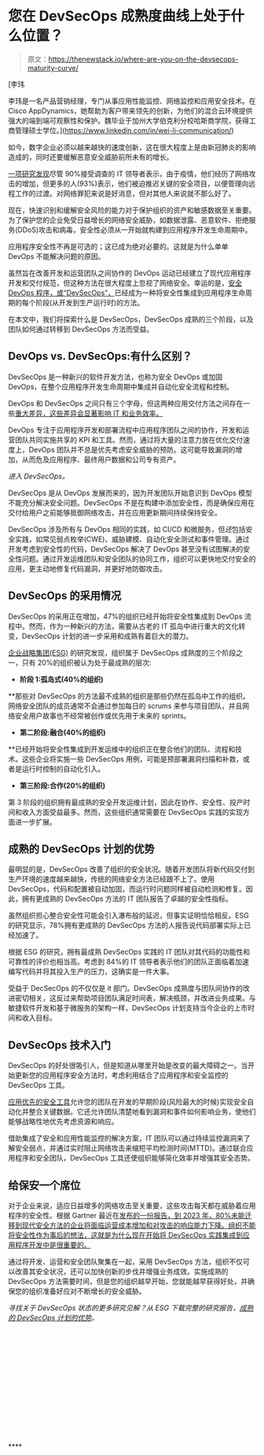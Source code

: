 # 您在 DevSecOps 成熟度曲线上处于什么位置？

> 原文：<https://thenewstack.io/where-are-you-on-the-devsecops-maturity-curve/>

[](https://www.linkedin.com/in/wei-li-communication/)

 [李玮

李玮是一名产品营销经理，专门从事应用性能监控、网络监控和应用安全技术。在 Cisco AppDynamics，她帮助为客户带来领先的创新，为他们的混合云环境提供强大的端到端可观察性和保护。魏毕业于加州大学伯克利分校哈斯商学院，获得工商管理硕士学位。](https://www.linkedin.com/in/wei-li-communication/) [](https://www.linkedin.com/in/wei-li-communication/)

如今，数字企业必须以越来越快的速度创新，这在很大程度上是由新冠肺炎的影响造成的，同时还要缓解恶意安全威胁前所未有的增长。

[一项研究发现](https://www.businesswire.com/news/home/20200729005208/en/Tanium-Report-Reveals-90-Percent-of-Organizations-Experienced-an-Increase-in-Cyberattacks-due-to-COVID-19)尽管 90%接受调查的 IT 领导者表示，由于疫情，他们经历了网络攻击的增加，但更多的人(93%)表示，他们被迫推迟关键的安全项目，以便管理向远程工作的过渡。对网络罪犯来说是好消息，但对其他人来说就不那么好了。

现在，快速识别和缓解安全风险的能力对于保护组织的资产和敏感数据至关重要。为了保护您的企业免受日益增长的网络安全威胁，如数据泄露、恶意软件、拒绝服务(DDoS)攻击和病毒，安全性必须从一开始就构建到应用程序开发生命周期中。

应用程序安全性不再是可选的；这已成为绝对必要的。这就是为什么单单 DevOps 不能解决问题的原因。

虽然旨在改善开发和运营团队之间协作的 DevOps 运动已经建立了现代应用程序开发和交付规范，但这种方法在很大程度上忽视了网络安全。幸运的是，[安全 DevOps 程序，或“DevSecOps”，](https://www.appdynamics.com/topics/what-is-devsecops)已经成为一种将安全性集成到应用程序生命周期的每个阶段(从开发到生产运行时)的方法。

在本文中，我们将探索什么是 DevSecOps，DevSecOps 成熟的三个阶段，以及团队如何通过转移到 DevSecOps 方法而受益。

## DevOps vs. DevSecOps:有什么区别？

DevSecOps 是一种新兴的软件开发方法，也称为安全 DevOps 或加固 DevOps，在整个应用程序开发生命周期中集成并自动化安全流程和控制。

DevOps 和 DevSecOps 之间只有三个字母，但这两种应用交付方法之间存在一些[重大差异，这些差异会显著影响 IT 和业务效率。](https://www.appdynamics.com/blog/product/devops-vs-devsecops/)

DevOps 专注于应用程序开发和部署流程中应用程序团队之间的协作，开发和运营团队共同实施共享的 KPI 和工具。然而，通过将大量的注意力放在优化交付速度上，DevOps 团队并不总是优先考虑安全威胁的预防。这可能导致漏洞的增加，从而危及应用程序、最终用户数据和公司专有资产。

*进入 DevSecOps。*

DevSecOps 是从 DevOps 发展而来的，因为开发团队开始意识到 DevOps 模型不能充分解决安全问题。DevSecOps 不是在构建中添加安全性，而是确保应用在交付给用户之前能够抵御网络攻击，并在应用更新期间持续保持安全。

DevSecOps 涉及所有与 DevOps 相同的实践，如 CI/CD 和微服务，但*还*包括安全实践，如常见弱点枚举(CWE)、威胁建模、自动化安全测试和事件管理。通过开发考虑到安全性的代码，DevSecOps 解决了 DevOps 甚至没有试图解决的安全性问题。通过开发运维团队和安全团队的协同工作，组织可以更快地交付安全的应用，更主动地修复代码漏洞，并更好地防御攻击。

## DevSecOps 的采用情况

DevSecOps 的采用正在增加，47%的组织已经开始将安全性集成到 DevOps 流程中。然而，作为一种新兴的方法，需要从古老的 IT 孤岛中进行重大的文化转变，DevSecOps 计划的进一步采用和成熟有着巨大的潜力。

[企业战略集团(ESG)](https://www.appdynamics.com/resources/reports/benefits-of-mature-devsecops-program) 的研究发现，组织属于 DevSecOps 成熟度的三个阶段之一，只有 20%的组织被认为处于最成熟的层次:

*   ****阶段 1:孤岛式(40%的组织)****

 **那些对 DevSecOps 的方法最不成熟的组织是那些仍然在孤岛中工作的组织。网络安全团队的成员通常不会通过参加每日的 scrums 来参与项目团队，并且网络安全用户故事也不经常被创作或优先用于未来的 sprints。

*   ****第二阶段:融合(40%的组织)****

 **已经开始将安全性集成到开发运维中的组织正在整合他们的团队、流程和技术。这些企业将实施一些 DevSecOps 用例，可能是预部署漏洞扫描和补救，或者是运行时控制的自动化引入。

*   **第三阶段:合作(20%的组织)**

第 3 阶段的组织拥有最成熟的安全开发运维计划，因此在协作、安全性、投产时间和收入方面受益最多。然而，这些组织通常需要在 DevSecOps 实践的实现方面进一步扩展。

## 成熟的 DevSecOps 计划的优势

最明显的是，DevSecOps 改善了组织的安全状况。随着开发团队将新代码交付到生产环境的速度越来越快，传统的网络安全方法已经跟不上了。使用 DevSecOps，代码和配置被自动加固，而运行时问题同样被自动检测和修复。因此，拥有更成熟的 DevSecOps 方法的 IT 团队报告了卓越的安全性指标。

虽然组织担心整合安全性可能会引入瀑布般的延迟，但事实证明恰恰相反。ESG 的研究显示，78%拥有更成熟的 DevSecOps 方法的人报告说代码部署实际上已经加速了。

根据 ESG 的研究，拥有最成熟 DevSecOps 实践的 IT 团队对其代码的功能性和可靠性的评价也相当高。考虑到 84%的 IT 领导者表示他们的团队正面临着加速编写代码并将其投入生产的压力，这确实是一件大事。

受益于 DecSecOps 的不仅仅是 it 部门。DevSecOps 成熟度与团队间协作的改进密切相关，这反过来帮助项目团队满足时间表，解决瓶颈，并改进业务成果。与敏捷软件开发和基于微服务的架构一样，DevSecOps 计划支持当今企业的上市时间和收入目标。

## DevSecOps 技术入门

DevSecOps 的好处很吸引人，但是知道从哪里开始是改变的最大障碍之一。当开始更新您的应用程序安全方法时，考虑利用结合了应用程序和安全监控的 DevSecOps 工具。

[应用优先的安全工具](https://www.appdynamics.com/product/application-security)允许您的团队在开发的早期阶段(风险最大的时候)实现安全自动化并整合关键数据。它还允许团队清楚地看到漏洞和事件如何影响业务，使他们能够战略性地优先考虑资源和响应。

借助集成了安全和应用性能监控的解决方案，IT 团队可以通过持续监控漏洞来了解安全弱点，并通过实时阻止网络攻击来缩短平均检测时间(MTTD)。通过联合应用程序和安全团队，DevSecOps 工具还使组织能够简化效率并增强其安全态势。

## 给保安一个席位

对于企业来说，适应日益增多的网络攻击至关重要，这些攻击每天都在威胁着应用程序的安全性。根据 Gartner 最近在[发布的一份报告，到 2023 年，80%未能迁移到现代安全方法的企业将面临运营成本增加和对攻击的响应能力下降。组织不能将安全性作为事后的想法，这就是为什么现在开始将 DevSecOps 实践集成到应用程序开发中是很重要的。](https://www.gartner.com/en/doc/723648-embrace-remote-security-operations)

通过将开发、运营和安全团队聚集在一起，采用 DevSecOps 方法，组织不仅可以改善其安全状况，还可以加快创新的步伐并增强业务成效。实施成熟的 DevSecOps 方法需要时间，但是您的组织越早开始，您就能越早获得好处，并确保您的组织准备好应对不断增长的安全威胁。

*寻找关于 DevSecOps 状态的更多研究见解？从 ESG 下载完整的研究报告，[成熟的 DevSecOps 计划的优势](https://www.appdynamics.com/resources/reports/benefits-of-mature-devsecops-program)。*

<svg xmlns:xlink="http://www.w3.org/1999/xlink" viewBox="0 0 68 31" version="1.1"><title>Group</title> <desc>Created with Sketch.</desc></svg>****